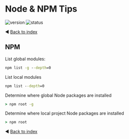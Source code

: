 # Node & NPM Tips
<img src="https://img.shields.io/badge/version-0.1.0-blue.svg" alt="version"/>
<img src="https://img.shields.io/badge/status-draft-yellow.svg" alt="status"/>

◄ [Back to index](readme.md)

## NPM

List global modules: 
```cmd
npm list -g --depth=0
```

List local modules

```cmd
npm list --depth=0
```
Determine where global Node packages are installed
```cmd
> npm root -g
```
Determine where local project Node packages are installed
```cmd
> npm root
```
◄ [Back to index](readme.md)